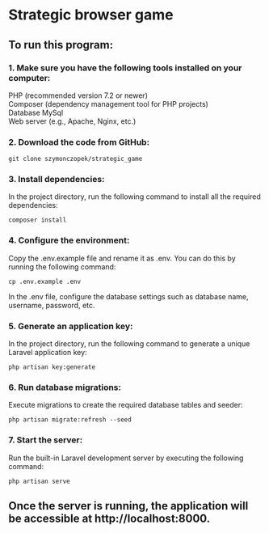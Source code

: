 # Strategic browser game</br>

## To run this program:</br>

### 1. Make sure you have the following tools installed on your computer:</br>

PHP (recommended version 7.2 or newer)</br>
Composer (dependency management tool for PHP projects)</br>
Database MySql</br>
Web server (e.g., Apache, Nginx, etc.)</br>

### 2. Download the code from GitHub:</br>

    git clone szymonczopek/strategic_game

### 3. Install dependencies:</br>

In the project directory, run the following command to install all the required dependencies:</br>

    composer install

### 4. Configure the environment:</br>

Copy the .env.example file and rename it as .env. You can do this by running the following command:</br>

    cp .env.example .env

In the .env file, configure the database settings such as database name, username, password, etc.</br>

### 5. Generate an application key:</br>

In the project directory, run the following command to generate a unique Laravel application key:</br>

    php artisan key:generate

### 6. Run database migrations:</br>

Execute migrations to create the required database tables and seeder:</br>

    php artisan migrate:refresh --seed

### 7. Start the server:</br>

Run the built-in Laravel development server by executing the following command:</br>

    php artisan serve

## Once the server is running, the application will be accessible at http://localhost:8000.</br>
